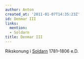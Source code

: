 ```yaml
---
author: Anton
created_at: '2011-01-07T14:35:23Z'
id: Denmar III
links:
  mention:
  - Soldarn
title: Denmar III
---
```


Rikskonung i [Soldarn] 1781–1806 e.D.

  [Soldarn]: Soldarn
